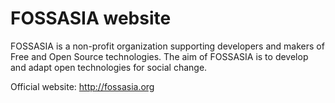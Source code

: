 # FOSSASIA website
FOSSASIA is a non-profit organization supporting developers and makers of Free and Open Source technologies.
The aim of FOSSASIA is to develop and adapt open technologies for social change.

Official website: http://fossasia.org

